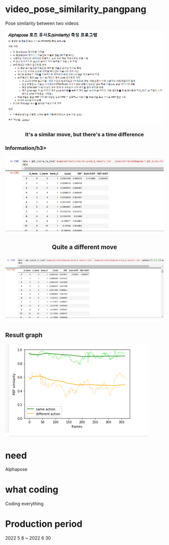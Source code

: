 # video_pose_similarity_pangpang
Pose similarity between two videos

![대체 텍스트](./read.png)

<div align="center">
  <h3>It's a similar move, but there's a time difference</h3>
</div>  

<h3>Information/h3>

![대체 텍스트](./similar_moving.png)

<div align="center">
  <h3>Quite a different move</h3>
</div>  

![대체 텍스트](./little_wrong_moving.png)

<div>
  <h3>Result graph</h3>
</div>  

![대체 텍스트](./cos_rbf_dtw_graph.png)

# need
Alphapose

# what coding
Coding everything

# Production period
2022 5 8 ~ 2022 6 30  

